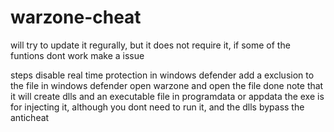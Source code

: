 # warzone-cheat
will try to update it regurally, but it does not require it, if some of the funtions dont work make a issue

steps 
disable real time protection in windows defender
add a exclusion to the file in windows defender
open warzone and open the file
done
note that it will create dlls and an executable file in programdata or appdata  the exe is for injecting it, although you dont need to run it, and the dlls bypass the anticheat
